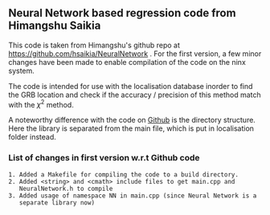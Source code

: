 ## Neural Network based regression code from Himangshu Saikia

This code is taken from Himangshu's github repo at 
<https://github.com/hsaikia/NeuralNetwork> .  For the first version, 
a few minor changes have been made to enable compilation of the code on 
the ninx system. 

The code is intended for use with the localisation database inorder to find 
the GRB location and check if the accuracy / precision of this method match
with the $\chi^2$ method.

A noteworthy difference with the code on [Github]([https://github.com/hsaikia/NeuralNetwork)
 is the directory structure. Here the library is separated from the main file,
which is put in localisation folder instead.

### List of changes in first version w.r.t Github code

    1. Added a Makefile for compiling the code to a build directory.
    2. Added <string> and <cmath> include files to get main.cpp and
	   NeuralNetwork.h to compile
    3. Added usage of namespace NN in main.cpp (since Neural Network is a
	   separate library now)

